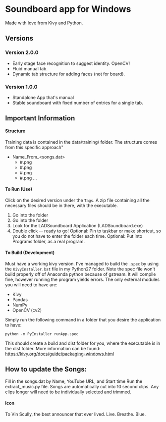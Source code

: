 # Soundboard app for Windows
Made with love from Kivy and Python.

## Versions

### Version 2.0.0
+ Early stage face recognition to suggest identity. OpenCV!
+ Fluid manual tab.
+ Dynamic tab structure for adding faces (not for board).

### Version 1.0.0
+ Standalone App that's manual
+ Stable soundboard with fixed number of entries for a single tab.

## Important Information

#### Structure
Training data is contained in the data/training/ folder. The structure comes from this specific approach"
+ Name_From_<songs.dat>
    + #.png
    + #.png
    + #.png
    + #.png
    ...

#### To Run (Use)
Click on the desired version under the <code>Tags</code>. A zip file containing all the necessary files should be in there, with the executable.

1. Go into the <dist> folder
2. Go into the <run> folder
3. Look for the LADSoundboard Application (LADSoundboard.exe)
4. Double click -- ready to go!
Optional: Pin to taskbar or make shortcut, so you do not have to enter the folder each time.
Optional: Put into Programs folder, as a real program.

#### To Build (Development)
Must have a working kivy version. I've managed to build the <code>.spec</code> by using the <code>KivyInstaller.bat</code> file in my Python27 folder. Note the spec file won't build properly off of Anaconda python because of gstream. It will compile fine, however running the program yields errors. The only external modules you will need to have are:
+ Kivy
+ Pandas
+ NumPy
+ OpenCV (cv2)

Simply run the following command in a folder that you desire the application to have:

<code>python -m PyInstaller runApp.spec </code>

This should create a build and dist folder for you, where the executable is in the dist folder. More information can be found: https://kivy.org/docs/guide/packaging-windows.html

## How to update the Songs:
Fill in the songs.dat by Name, YouTube URL, and Start time
Run the extract_music.py file.
Songs are automatically cut into 10 second clips.
Any clips longer will need to be individually selected and trimmed.

#### Icon
To Vin Scully, the best announcer that ever lived. Live. Breathe. Blue.
